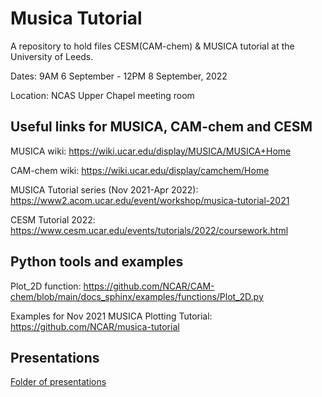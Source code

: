 # Musica Tutorial
A repository to hold files CESM(CAM-chem) & MUSICA tutorial at the University of Leeds.

Dates: 9AM 6 September - 12PM 8 September, 2022

Location: NCAS Upper Chapel meeting room 

## Useful links for MUSICA, CAM-chem and CESM
MUSICA wiki: https://wiki.ucar.edu/display/MUSICA/MUSICA+Home

CAM-chem wiki: https://wiki.ucar.edu/display/camchem/Home

MUSICA Tutorial series (Nov 2021-Apr 2022): https://www2.acom.ucar.edu/event/workshop/musica-tutorial-2021

CESM Tutorial 2022: https://www.cesm.ucar.edu/events/tutorials/2022/coursework.html

## Python tools and examples

Plot_2D function: https://github.com/NCAR/CAM-chem/blob/main/docs_sphinx/examples/functions/Plot_2D.py

Examples for Nov 2021 MUSICA Plotting Tutorial: https://github.com/NCAR/musica-tutorial

## Presentations

[Folder of presentations](https://drive.google.com/drive/folders/1I8rhgNyhY_wKWkkciuGE5VmwbOAWpfE1?usp=sharing)

